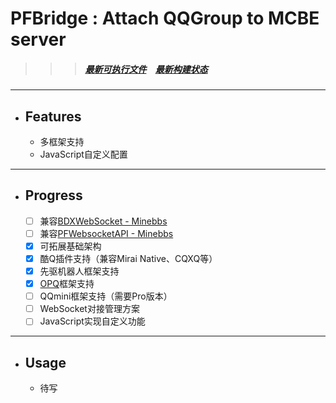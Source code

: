 # PFBridge : Attach QQGroup to MCBE server
>>> ##### [最新可执行文件](https://github.com/littlegao233/PFBridge/releases)`  `[最新构建状态](https://dev.azure.com/gaoxinhong2004/PFBridge/_build?definitionId=2)
---
- ## Features
   - 多框架支持
   - JavaScript自定义配置
---
- ## Progress
    - [ ] 兼容[BDXWebSocket - Minebbs](https://www.minebbs.com/threads/3537/)
    - [ ] 兼容[PFWebsocketAPI - Minebbs](https://www.minebbs.com/resources/1632/)
    - [x] 可拓展基础架构
    - [x] 酷Q插件支持（兼容Mirai Native、CQXQ等）
    - [x] 先驱机器人框架支持
    - [x] [OPQ](https://github.com/OPQBOT/OPQ)框架支持
    - [ ] QQmini框架支持（需要Pro版本）
    - [ ] WebSocket对接管理方案
    - [ ] JavaScript实现自定义功能
---
- ## Usage
   - 待写
